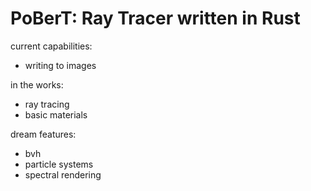 # PoBerT: Ray Tracer written in Rust

current capabilities: 
- writing to images

in the works:
- ray tracing
- basic materials

dream features:
- bvh
- particle systems
- spectral rendering